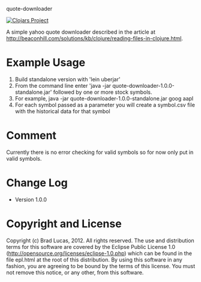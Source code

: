 quote-downloader

[![Clojars Project](https://img.shields.io/clojars/v/com.bradlucas/quote-downloader.svg)](https://clojars.org/com.bradlucas/quote-downloader)

A simple yahoo quote downloader described in the article at http://beaconhill.com/solutions/kb/clojure/reading-files-in-clojure.html.


Example Usage
========================================

1. Build standalone version with 'lein uberjar'
2. From the command line enter 'java -jar quote-downloader-1.0.0-standalone.jar'
   followed by one or more stock symbols.
3. For example, java -jar quote-downloader-1.0.0-standalone.jar goog aapl
4. For each symbol passed as a parameter you will create a symbol.csv file with the historical data
   for that symbol

Comment
========================================

Currently there is no error checking for valid symbols so for now only put in valid symbols.


Change Log
========================================

* Version 1.0.0


Copyright and License
========================================

Copyright (c) Brad Lucas, 2012. All rights reserved.  The use and
distribution terms for this software are covered by the Eclipse Public
License 1.0 (http://opensource.org/licenses/eclipse-1.0.php) which can
be found in the file epl.html at the root of this distribution.
By using this software in any fashion, you are agreeing to be bound by
the terms of this license.  You must not remove this notice, or any
other, from this software.
